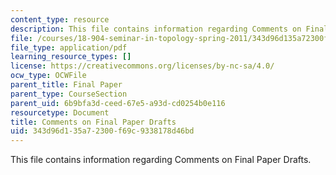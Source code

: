 ```yaml
---
content_type: resource
description: This file contains information regarding Comments on Final Paper Drafts.
file: /courses/18-904-seminar-in-topology-spring-2011/343d96d135a72300f69c9338178d46bd_MIT18_904S11_final.pdf
file_type: application/pdf
learning_resource_types: []
license: https://creativecommons.org/licenses/by-nc-sa/4.0/
ocw_type: OCWFile
parent_title: Final Paper
parent_type: CourseSection
parent_uid: 6b9bfa3d-ceed-67e5-a93d-cd0254b0e116
resourcetype: Document
title: Comments on Final Paper Drafts
uid: 343d96d1-35a7-2300-f69c-9338178d46bd
---
```

This file contains information regarding Comments on Final Paper Drafts.